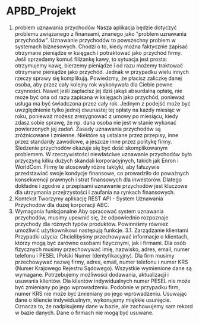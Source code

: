 # APBD_Projekt

1. problem uznawania przychodów
Nasza aplikacja będzie dotyczyć problemu związanego z finansami, znanego jako "problem uznawania przychodów".
Uznawanie przychodów to powszechny problem w systemach biznesowych. Chodzi o to, kiedy można faktycznie zapisać otrzymane
pieniądze w księgach i potraktować jako przychód firmy. Jeśli sprzedamy komuś filiżankę kawy, to sytuacja jest prosta: otrzymujemy
kawę, bierzemy pieniądze i od razu możemy traktować otrzymane pieniądze jako przychód.
Jednak w przypadku wielu innych rzeczy sprawy się komplikują. Powiedzmy, że płacisz zaliczkę danej osoba, aby przez cały kolejny
rok wykonywała dla Ciebie pewne czynności. Nawet jeśli zapłacisz jej dziś jakąś absurdalną opłatę, nie może być ona od razu
zapisana w księgach jako przychód, ponieważ usługa ma być świadczona przez cały rok. Jednym z podejść może być uwzględnienie
tylko jednej dwunastej tej opłaty na każdy miesiąc w roku, ponieważ możesz zrezygnować z umowy po miesiącu, kiedy zdasz sobie
sprawę, że np. dana osoba nie jest w stanie wykonać powierzonych jej zadań.
Zasady uznawania przychodów są zróżnicowane i zmienne. Niektóre są ustalane przez przepisy, inne przez standardy zawodowe, a
jeszcze inne przez politykę firmy. Śledzenie przychodów okazuje się być dość skomplikowanym problemem.
W rzeczywistości niewłaściwe uznawanie przychodów było przyczyną kilku dużych skandali korporacyjnych, takich jak Enron i
WorldCom. Firmy te stosowały różne taktyki, aby fałszywie przedstawiać swoje kondycje finansowe, co prowadziło do poważnych
konsekwencji prawnych i strat finansowych dla inwestorów. Dlatego dokładne i zgodne z przepisami uznawanie przychodów jest
kluczowe dla utrzymania przejrzystości i zaufania na rynkach finansowych.
2. Kontekst
Tworzymy aplikację REST API - System Uznawania Przychodów dla dużej korporacji ABC.
3. Wymagania funkcjonalne
Aby opracować system uznawania przychodów, musimy upewnić się, że odpowiednio rozpoznaje przychody dla różnych typów
produktów. Powinniśmy również umożliwić użytkownikowi następują funkcje.
3.1. Zarządzanie klientami
Przypadki użycia:
Chcielibyśmy przechowywać informacje o klientach, którzy mogą być zarówno osobami fizycznymi, jak i firmami. Dla osób fizycznych
musimy przechowywać imię, nazwisko, adres, email, numer telefonu i PESEL (Polski Numer Identyfikacyjny). Dla firm musimy
przechowywać nazwę firmy, adres, email, numer telefonu i numer KRS (Numer Krajowego Rejestru Sądowego). Wszystkie
wymienione dane są wymagane.
Potrzebujemy możliwości dodawania, aktualizacji i usuwania klientów. Dla klientów indywidualnych numer PESEL nie może być
zmieniany po jego wprowadzeniu. Podobnie w przypadku firm, numer KRS nie może być zmieniany po jego wprowadzeniu.
Usuwając dane o kliencie indywidualnym, wykonujemy miękkie usunięcie. Oznacza to, że nadpisujemy dane w bazie, ale
zachowujemy sam rekord w bazie danych. Dane o firmach nie mogą być usuwane.

